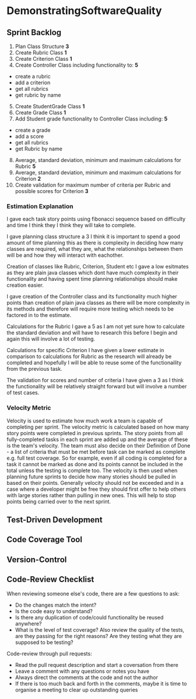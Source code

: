 # DemonstratingSoftwareQuality

## Sprint Backlog

1. Plan Class Structure **3**
2. Create Rubric Class **1**
3. Create Criterion Class **1**
4. Create Controller Class including functionality to: **5**
 - create a rubric
 - add a criterion
 - get all rubrics
 - get rubric by name
5. Create StudentGrade Class **1**
6. Create Grade Class **1**
7. Add Student grade functionality to Controller Class including: **5**
 - create a grade
 - add a score
 - get all rubrics
 - get Rubric by name 
8. Average, standard deviation, minimum and maximum calculations for Rubric **5**
9. Average, standard deviation, minimum and maximum calculations for Criterion **2**
10. Create validation for maximum number of criteria per Rubric and possible scores for Criterion **3**

### Estimation Explanation
I gave each task story points using fibonacci sequence based on difficulty and time I think they I think they will take to complete.

I gave planning class structure a 3 I think it is important to spend a good amount of time planning this as there is complexity in deciding how many classes are required, what they are, what the relationships between them will be and how they will interact with eachother.

Creation of classes like Rubric, Criterion, Student etc I gave a low esitmates as they are plain java classes which dont have much complexity in their functionality and having spent time planning relationships should make creation easier.

I gave creation of the Controller class and its functionality much higher points than creation of plain java classes as there will be more complexity in its methods and therefore will require more testing which needs to be factored in to the estimate. 

Calculations for the Rubric I gave a 5 as I am not yet sure how to calculate the standard deviation and will have to research this before I begin and again this will involve a lot of testing.

Calculations for specific Criterion I have given a lower estimate in comparison to calculations for Rubric as the research will already be completed and hopefully I will be able to reuse some of the functionaility from the previous task.

The validation for scores and number of criteria I have given a 3 as I think the functionality will be relatively straight forward but will involve a number of test cases.

### Velocity Metric

Velocity is used to estimate how much work a team is capable of completing per sprint. The velocity metric is calculated based on how many story points were completed in previous sprints. The story points from all fully-completed tasks in each sprint are added up and the average of these is the team's velocity. The team must also decide on their Definition of Done - a list of criteria that must be met before task can be marked as complete e.g. full test coverage. So for example, even if all coding is completed for a task it cannot be marked as done and its points cannot be included in the total unless the testing is complete too. The velocity is then used when planning future sprints to decide how many stories should be pulled in based on their points. Generally velocity should not be exceeded and in a case where a developer might be free they should first offer to help others with large stories rather than pulling in new ones. This will help to stop points being carried over to the next sprint.


## Test-Driven Development

## Code Coverage Tool

## Version-Control

## Code-Review Checklist

When reviewing someone else's code, there are a few questions to ask:
 - Do the changes match the intent?
 - Is the code easy to understand?
 - Is there any duplication of code/could functionality be reused anywhere?
 - What is the level of test coverage? Also review the quality of the tests, are they passing for the right reasons? Are they testing what they are supposed to be testing?

Code-review through pull requests:
 - Read the pull request description and start a coversation from there
 - Leave a comment with any questions or notes you have
 - Always direct the comments at the code and not the author
 - If there is too much back and forth in the comments, maybe it is time to organise a meeting to clear up outstanding queries

